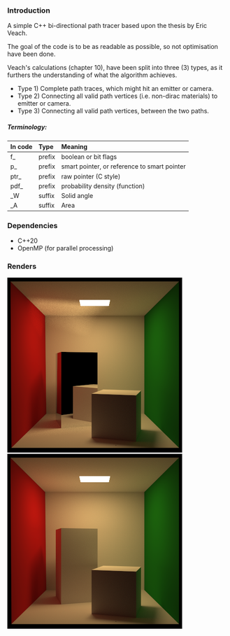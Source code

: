 ### Introduction

A simple C++ bi-directional path tracer based upon the thesis by Eric Veach.

The goal of the code is to be as readable as possible, so not optimisation have been done.

Veach's calculations (chapter 10), have been split into three (3) types, as it furthers the understanding of what the algorithm achieves.

- Type 1)
Complete path traces, which might hit an emitter or camera.
- Type 2)
Connecting all valid path vertices (i.e. non-dirac materials) to emitter or camera.
- Type 3)
Connecting all valid path vertices, between the two paths.

##### Terminology:

| In code | Type | Meaning
| :- | :- | :-
|f_ | prefix | boolean or bit flags
|p_ | prefix | smart pointer, or reference to smart pointer
|ptr_ | prefix | raw pointer (C style)
|pdf_ | prefix | probability density (function)
| _W | suffix | Solid angle
| _A | suffix | Area

### Dependencies

- C++20
- OpenMP (for parallel processing)

### Renders

![Mirror tall block, 4k samples](image/mirror.png)
![Diffuse tall block, 4k samples](image/lambert.png)
